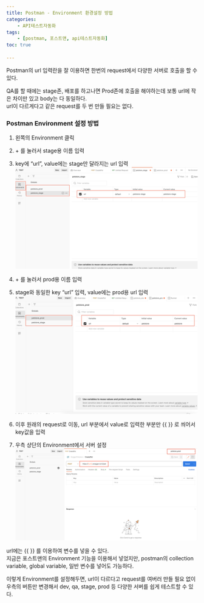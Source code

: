 ```yaml
---
title: Postman - Environment 환경설정 방법
categories:
	- API테스트자동화
tags:
	- [postman, 포스트맨, api테스트자동화]
toc: true

---
```


<p>Postman의 url 입력란을 잘 이용하면 한번의 request에서 다양한 서버로 호출을 할 수 있다.</p>
<p>QA를 할 때에는 stage존, 배포를 하고나면 Prod존에 호출을 해야하는데 보통 url에 작은 차이만 있고 body는 다 동일하다.<br>
url이 다르게다고 같은 request를 두 번 만들 필요는 없다.</p>
<h3 id="postman-environment-설정-방법">Postman Environment 설정 방법</h3>
<ol>
<li>
<p>왼쪽의 Environment 클릭</p>
</li>
<li>
<p>+ 를 눌러서 stage용 이름 입력</p>
</li>
<li>
<p>key에 “url”, value에는 stage만 달라지는 url 입력<br>
<img src="/assets/images/postman_env_1.png" alt="stage 추가"></p>
</li>
<li>
<p>+ 를 눌러서 prod용 이름 입력</p>
</li>
<li>
<p>stage와 동일한 key “url” 입력, value에는 prod용 url 입력<br>
<img src="/assets/images/postman_env_2.png" alt="prod 추가"></p>
</li>
<li>
<p>이후 원래의 request로 이동, url 부분에서 value로 입력한 부분만 {{ }} 로 씌어서 key값을 입력</p>
</li>
<li>
<p>우측 상단의 Environment에서 서버 설정<br>
<img src="/assets/images/postman_env_3.png" alt="request에 설정"></p>
</li>
</ol>
<p>url에는 {{ }} 를 이용하여 변수를 넣을 수 있다.<br>
지금은 포스트맨의 Environment 기능을 이용해서 넣었지만, postman의 collection variable, global variable, 일반 변수를 넣어도 가능하다.</p>
<p>이렇게 Environment를 설정해두면, url이 다르다고 request를 여버러 만들 필요 없이 우측의 버튼만 변경해서 dev, qa, stage, prod 등 다양한 서버를 쉽게 테스트할 수 있다.</p>

